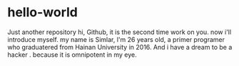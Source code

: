 # hello-world
Just another repository
hi, Github, it is the second time work on you. now i'll introduce myself. my name is Simlar, l'm 26 years old, a primer programer who graduatered from Hainan University in 2016. And i have a dream to be a hacker . because it is omnipotent in my eye.
